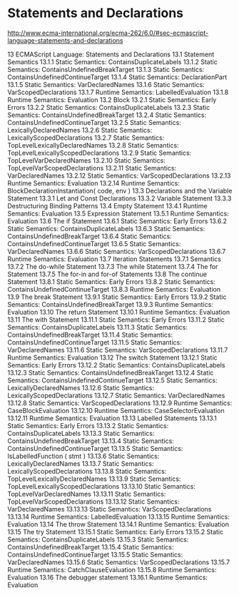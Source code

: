 # Statements and Declarations  

http://www.ecma-international.org/ecma-262/6.0/#sec-ecmascript-language-statements-and-declarations  




13 ECMAScript Language: Statements and Declarations
13.1 Statement Semantics
    13.1.1 Static Semantics: ContainsDuplicateLabels
    13.1.2 Static Semantics: ContainsUndefinedBreakTarget
    13.1.3 Static Semantics: ContainsUndefinedContinueTarget
    13.1.4 Static Semantics: DeclarationPart
    13.1.5 Static Semantics: VarDeclaredNames
    13.1.6 Static Semantics: VarScopedDeclarations
    13.1.7 Runtime Semantics: LabelledEvaluation
    13.1.8 Runtime Semantics: Evaluation
13.2 Block
    13.2.1 Static Semantics: Early Errors
    13.2.2 Static Semantics: ContainsDuplicateLabels
    13.2.3 Static Semantics: ContainsUndefinedBreakTarget
    13.2.4 Static Semantics: ContainsUndefinedContinueTarget
    13.2.5 Static Semantics: LexicallyDeclaredNames
    13.2.6 Static Semantics: LexicallyScopedDeclarations
    13.2.7 Static Semantics: TopLevelLexicallyDeclaredNames
    13.2.8 Static Semantics: TopLevelLexicallyScopedDeclarations
    13.2.9 Static Semantics: TopLevelVarDeclaredNames
    13.2.10 Static Semantics: TopLevelVarScopedDeclarations
    13.2.11 Static Semantics: VarDeclaredNames
    13.2.12 Static Semantics: VarScopedDeclarations
    13.2.13 Runtime Semantics: Evaluation
    13.2.14 Runtime Semantics: BlockDeclarationInstantiation( code, env )
13.3 Declarations and the Variable Statement
    13.3.1 Let and Const Declarations
    13.3.2 Variable Statement
    13.3.3 Destructuring Binding Patterns
13.4 Empty Statement
    13.4.1 Runtime Semantics: Evaluation
13.5 Expression Statement
    13.5.1 Runtime Semantics: Evaluation
13.6 The if Statement
    13.6.1 Static Semantics: Early Errors
    13.6.2 Static Semantics: ContainsDuplicateLabels
    13.6.3 Static Semantics: ContainsUndefinedBreakTarget
    13.6.4 Static Semantics: ContainsUndefinedContinueTarget
    13.6.5 Static Semantics: VarDeclaredNames
    13.6.6 Static Semantics: VarScopedDeclarations
    13.6.7 Runtime Semantics: Evaluation
13.7 Iteration Statements
    13.7.1 Semantics
    13.7.2 The do-while Statement
    13.7.3 The while Statement
    13.7.4 The for Statement
    13.7.5 The for-in and for-of Statements
13.8 The continue Statement
    13.8.1 Static Semantics: Early Errors
    13.8.2 Static Semantics: ContainsUndefinedContinueTarget
    13.8.3 Runtime Semantics: Evaluation
13.9 The break Statement
    13.9.1 Static Semantics: Early Errors
    13.9.2 Static Semantics: ContainsUndefinedBreakTarget
    13.9.3 Runtime Semantics: Evaluation
13.10 The return Statement
    13.10.1 Runtime Semantics: Evaluation
13.11 The with Statement
    13.11.1 Static Semantics: Early Errors
    13.11.2 Static Semantics: ContainsDuplicateLabels
    13.11.3 Static Semantics: ContainsUndefinedBreakTarget
    13.11.4 Static Semantics: ContainsUndefinedContinueTarget
    13.11.5 Static Semantics: VarDeclaredNames
    13.11.6 Static Semantics: VarScopedDeclarations
    13.11.7 Runtime Semantics: Evaluation
13.12 The switch Statement
    13.12.1 Static Semantics: Early Errors
    13.12.2 Static Semantics: ContainsDuplicateLabels
    13.12.3 Static Semantics: ContainsUndefinedBreakTarget
    13.12.4 Static Semantics: ContainsUndefinedContinueTarget
    13.12.5 Static Semantics: LexicallyDeclaredNames
    13.12.6 Static Semantics: LexicallyScopedDeclarations
    13.12.7 Static Semantics: VarDeclaredNames
    13.12.8 Static Semantics: VarScopedDeclarations
    13.12.9 Runtime Semantics: CaseBlockEvaluation
    13.12.10 Runtime Semantics: CaseSelectorEvaluation
    13.12.11 Runtime Semantics: Evaluation
13.13 Labelled Statements
    13.13.1 Static Semantics: Early Errors
    13.13.2 Static Semantics: ContainsDuplicateLabels
    13.13.3 Static Semantics: ContainsUndefinedBreakTarget
    13.13.4 Static Semantics: ContainsUndefinedContinueTarget
    13.13.5 Static Semantics: IsLabelledFunction ( stmt )
    13.13.6 Static Semantics: LexicallyDeclaredNames
    13.13.7 Static Semantics: LexicallyScopedDeclarations
    13.13.8 Static Semantics: TopLevelLexicallyDeclaredNames
    13.13.9 Static Semantics: TopLevelLexicallyScopedDeclarations
    13.13.10 Static Semantics: TopLevelVarDeclaredNames
    13.13.11 Static Semantics: TopLevelVarScopedDeclarations
    13.13.12 Static Semantics: VarDeclaredNames
    13.13.13 Static Semantics: VarScopedDeclarations
    13.13.14 Runtime Semantics: LabelledEvaluation
    13.13.15 Runtime Semantics: Evaluation
13.14 The throw Statement
    13.14.1 Runtime Semantics: Evaluation
13.15 The try Statement
    13.15.1 Static Semantics: Early Errors
    13.15.2 Static Semantics: ContainsDuplicateLabels
    13.15.3 Static Semantics: ContainsUndefinedBreakTarget
    13.15.4 Static Semantics: ContainsUndefinedContinueTarget
    13.15.5 Static Semantics: VarDeclaredNames
    13.15.6 Static Semantics: VarScopedDeclarations
    13.15.7 Runtime Semantics: CatchClauseEvaluation
    13.15.8 Runtime Semantics: Evaluation
13.16 The debugger statement
    13.16.1 Runtime Semantics: Evaluation






























